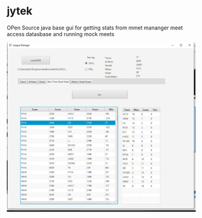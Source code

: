 # jytek
OPen Source java base gui for getting stats from mmet mananger meet access datasbase and running mock meets

![Mock Meets](https://github.com/johnagrillo/jytek/blob/main/mock.jpg?raw=true)
